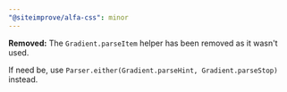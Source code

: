 ```yaml
---
"@siteimprove/alfa-css": minor
---
```


**Removed:** The `Gradient.parseItem` helper has been removed as it wasn't used.

If need be, use `Parser.either(Gradient.parseHint, Gradient.parseStop)` instead.

